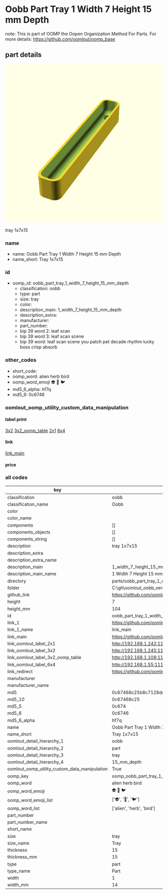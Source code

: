 # Oobb Part Tray 1 Width 7 Height 15 mm Depth  

note: This is part of OOMP the Oopen Organization Method For Parts. For more details: https://github.com/oomlout/oomp_base

##  part details
  

[![](3dpr.png)](3dpr.png)

tray 1x7x15



### name
* name: Oobb Part Tray 1 Width 7 Height 15 mm Depth
* name_short: Tray 1x7x15 
### id
* oomp_id: oobb_part_tray_1_width_7_height_15_mm_depth
  * classification: oobb
  * type: part
  * size: tray
  * color: 
  * description_main: 1_width_7_height_15_mm_depth
  * description_extra: 
  * manufacturer: 
  * part_number: 
  * bip 39 word 2: leaf scan
  * bip 39 word 3: leaf scan scene
  * bip 39 word: leaf scan scene you patch pet decade rhythm lucky boss crisp absorb

### other_codes
* short_code: 
* oomp_word: alien herb bird
* oomp_word_emoji :alien: :herb: :bird:
* md5_6_alpha: hf7q
* md5_6: 0c6746






### oomlout_oomp_utility_custom_data_manipulation
#### label print
[3x2](http://192.168.1.245:1112/?label=oomp%20hf7q)
[3x2_oomp_table](http://192.168.1.108:1112/?label=oomp%20hf7q)
[2x1](http://192.168.1.242:1112/?label=oomp%20hf7q)
[6x4](http://192.168.1.55:1112/?label=oomp%20hf7q)    

#### link

[link_main](https://github.com/oomlout/oomlout_oobb_version_4_generated_parts/tree/main/navigation_oomp/oobb/part/tray/1_width_7_height_15_mm_depth/part)                              

#### price







### all codes 
| key | value |  
| --- | --- |  
| classification | oobb |  
| classification_name | Oobb |  
| color |  |  
| color_name |  |  
| components | [] |  
| components_objects | [] |  
| components_string | [] |  
| description | tray 1x7x15 |  
| description_extra |  |  
| description_extra_name |  |  
| description_main | 1_width_7_height_15_mm_depth |  
| description_main_name | 1 Width 7 Height 15 mm Depth |  
| directory | parts/oobb_part_tray_1_width_7_height_15_mm_depth |  
| folder | C:\gh\oomlout_oobb_version_4_generated_parts\parts\oobb_part_tray_1_width_7_height_15_mm_depth |  
| github_link | https://github.com/oomlout/oomlout_oomp_part_src/tree/main/parts/oobb_part_tray_1_width_7_height_15_mm_depth |  
| height | 7 |  
| height_mm | 104 |  
| id | oobb_part_tray_1_width_7_height_15_mm_depth |  
| link_1 | https://github.com/oomlout/oomlout_oobb_version_4_generated_parts/tree/main/navigation_oomp/oobb/part/tray/1_width_7_height_15_mm_depth/part |  
| link_1_name | link_main |  
| link_main | https://github.com/oomlout/oomlout_oobb_version_4_generated_parts/tree/main/navigation_oomp/oobb/part/tray/1_width_7_height_15_mm_depth/part |  
| link_oomlout_label_2x1 | http://192.168.1.242:1112/?label=oomp%20hf7q |  
| link_oomlout_label_3x2 | http://192.168.1.245:1112/?label=oomp%20hf7q |  
| link_oomlout_label_3x2_oomp_table | http://192.168.1.108:1112/?label=oomp%20hf7q |  
| link_oomlout_label_6x4 | http://192.168.1.55:1112/?label=oomp%20hf7q |  
| link_redirect | https://github.com/oomlout/oomlout_oobb_version_4_generated_parts/tree/main/parts/oobb_tray_01_07_15 |  
| manufacturer |  |  
| manufacturer_name |  |  
| md5 | 0c67468c25b8c7128dd06ff381300bf5 |  
| md5_10 | 0c67468c25 |  
| md5_5 | 0c674 |  
| md5_6 | 0c6746 |  
| md5_6_alpha | hf7q |  
| name | Oobb Part Tray 1 Width 7 Height 15 mm Depth |  
| name_short | Tray 1x7x15  |  
| oomlout_detail_hierarchy_1 | oobb |  
| oomlout_detail_hierarchy_2 | part |  
| oomlout_detail_hierarchy_3 | tray |  
| oomlout_detail_hierarchy_4 | 15_mm_depth |  
| oomlout_oomp_utility_custom_data_manipulation | True |  
| oomp_key | oomp_oobb_part_tray_1_width_7_height_15_mm_depth |  
| oomp_word | alien herb bird |  
| oomp_word_emoji | :alien: :herb: :bird: |  
| oomp_word_emoji_list | [':alien:', ':herb:', ':bird:'] |  
| oomp_word_list | ['alien', 'herb', 'bird'] |  
| part_number |  |  
| part_number_name |  |  
| short_name |  |  
| size | tray |  
| size_name | Tray |  
| thickness | 15 |  
| thickness_mm | 15 |  
| type | part |  
| type_name | Part |  
| width | 1 |  
| width_mm | 14 |  
